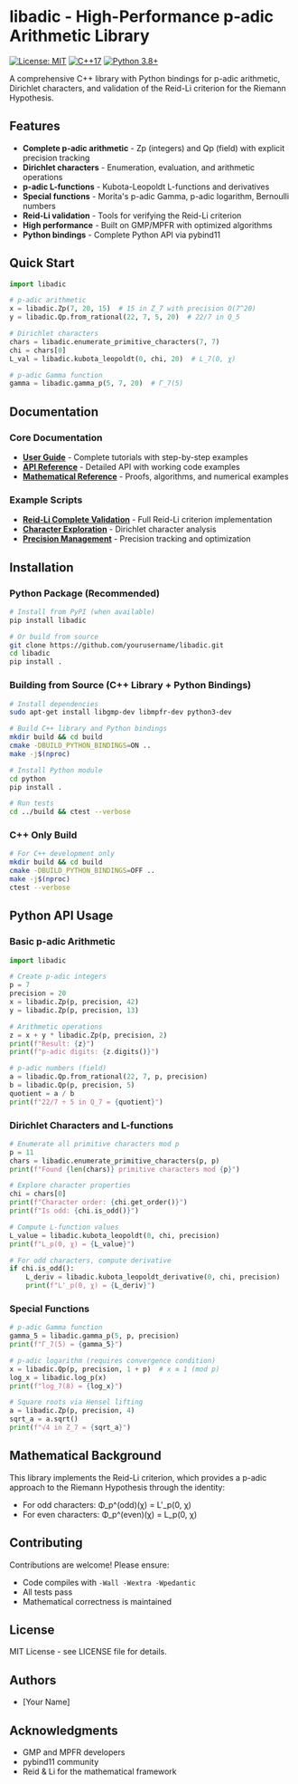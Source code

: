 # libadic - High-Performance p-adic Arithmetic Library

[![License: MIT](https://img.shields.io/badge/License-MIT-yellow.svg)](https://opensource.org/licenses/MIT)
[![C++17](https://img.shields.io/badge/C%2B%2B-17-blue.svg)](https://isocpp.org/std/the-standard)
[![Python 3.8+](https://img.shields.io/badge/Python-3.8%2B-blue.svg)](https://www.python.org/)

A comprehensive C++ library with Python bindings for p-adic arithmetic, Dirichlet characters, and validation of the Reid-Li criterion for the Riemann Hypothesis.

## Features

- **Complete p-adic arithmetic** - Zp (integers) and Qp (field) with explicit precision tracking
- **Dirichlet characters** - Enumeration, evaluation, and arithmetic operations
- **p-adic L-functions** - Kubota-Leopoldt L-functions and derivatives
- **Special functions** - Morita's p-adic Gamma, p-adic logarithm, Bernoulli numbers
- **Reid-Li validation** - Tools for verifying the Reid-Li criterion
- **High performance** - Built on GMP/MPFR with optimized algorithms
- **Python bindings** - Complete Python API via pybind11

## Quick Start

```python
import libadic

# p-adic arithmetic
x = libadic.Zp(7, 20, 15)  # 15 in Z_7 with precision O(7^20)
y = libadic.Qp.from_rational(22, 7, 5, 20)  # 22/7 in Q_5

# Dirichlet characters
chars = libadic.enumerate_primitive_characters(7, 7)
chi = chars[0]
L_val = libadic.kubota_leopoldt(0, chi, 20)  # L_7(0, χ)

# p-adic Gamma function
gamma = libadic.gamma_p(5, 7, 20)  # Γ_7(5)
```

## Documentation

### Core Documentation
- [**User Guide**](docs/USER_GUIDE.md) - Complete tutorials with step-by-step examples
- [**API Reference**](docs/API_REFERENCE.md) - Detailed API with working code examples  
- [**Mathematical Reference**](docs/MATHEMATICAL_REFERENCE.md) - Proofs, algorithms, and numerical examples

### Example Scripts
- [**Reid-Li Complete Validation**](examples/reid_li_complete.py) - Full Reid-Li criterion implementation
- [**Character Exploration**](examples/character_exploration.py) - Dirichlet character analysis
- [**Precision Management**](examples/precision_management.py) - Precision tracking and optimization

## Installation

### Python Package (Recommended)

```bash
# Install from PyPI (when available)
pip install libadic

# Or build from source
git clone https://github.com/yourusername/libadic.git
cd libadic
pip install .
```

### Building from Source (C++ Library + Python Bindings)

```bash
# Install dependencies
sudo apt-get install libgmp-dev libmpfr-dev python3-dev

# Build C++ library and Python bindings
mkdir build && cd build
cmake -DBUILD_PYTHON_BINDINGS=ON ..
make -j$(nproc)

# Install Python module
cd python
pip install .

# Run tests
cd ../build && ctest --verbose
```

### C++ Only Build

```bash
# For C++ development only
mkdir build && cd build
cmake -DBUILD_PYTHON_BINDINGS=OFF ..
make -j$(nproc)
ctest --verbose
```

## Python API Usage

### Basic p-adic Arithmetic

```python
import libadic

# Create p-adic integers
p = 7
precision = 20
x = libadic.Zp(p, precision, 42)
y = libadic.Zp(p, precision, 13)

# Arithmetic operations
z = x + y * libadic.Zp(p, precision, 2)
print(f"Result: {z}")
print(f"p-adic digits: {z.digits()}")

# p-adic numbers (field)
a = libadic.Qp.from_rational(22, 7, p, precision)
b = libadic.Qp(p, precision, 5)
quotient = a / b
print(f"22/7 ÷ 5 in Q_7 = {quotient}")
```

### Dirichlet Characters and L-functions

```python
# Enumerate all primitive characters mod p
p = 11
chars = libadic.enumerate_primitive_characters(p, p)
print(f"Found {len(chars)} primitive characters mod {p}")

# Explore character properties
chi = chars[0]
print(f"Character order: {chi.get_order()}")
print(f"Is odd: {chi.is_odd()}")

# Compute L-function values
L_value = libadic.kubota_leopoldt(0, chi, precision)
print(f"L_p(0, χ) = {L_value}")

# For odd characters, compute derivative
if chi.is_odd():
    L_deriv = libadic.kubota_leopoldt_derivative(0, chi, precision)
    print(f"L'_p(0, χ) = {L_deriv}")
```

### Special Functions

```python
# p-adic Gamma function
gamma_5 = libadic.gamma_p(5, p, precision)
print(f"Γ_7(5) = {gamma_5}")

# p-adic logarithm (requires convergence condition)
x = libadic.Qp(p, precision, 1 + p)  # x ≡ 1 (mod p)
log_x = libadic.log_p(x)
print(f"log_7(8) = {log_x}")

# Square roots via Hensel lifting
a = libadic.Zp(p, precision, 4)
sqrt_a = a.sqrt()
print(f"√4 in Z_7 = {sqrt_a}")
```

## Mathematical Background

This library implements the Reid-Li criterion, which provides a p-adic approach to the Riemann Hypothesis through the identity:

- For odd characters: Φ_p^(odd)(χ) = L'_p(0, χ)
- For even characters: Φ_p^(even)(χ) = L_p(0, χ)

## Contributing

Contributions are welcome! Please ensure:
- Code compiles with `-Wall -Wextra -Wpedantic`
- All tests pass
- Mathematical correctness is maintained

## License

MIT License - see LICENSE file for details.

## Authors

- [Your Name]

## Acknowledgments

- GMP and MPFR developers
- pybind11 community
- Reid & Li for the mathematical framework
